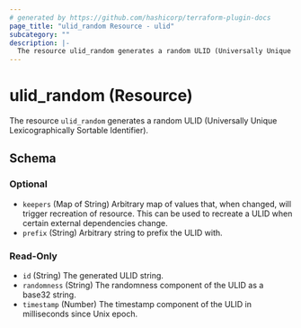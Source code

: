 ```yaml
---
# generated by https://github.com/hashicorp/terraform-plugin-docs
page_title: "ulid_random Resource - ulid"
subcategory: ""
description: |-
  The resource ulid_random generates a random ULID (Universally Unique Lexicographically Sortable Identifier).
---
```


# ulid_random (Resource)

The resource `ulid_random` generates a random ULID (Universally Unique Lexicographically Sortable Identifier).



<!-- schema generated by tfplugindocs -->
## Schema

### Optional

- `keepers` (Map of String) Arbitrary map of values that, when changed, will trigger recreation of resource. This can be used to recreate a ULID when certain external dependencies change.
- `prefix` (String) Arbitrary string to prefix the ULID with.

### Read-Only

- `id` (String) The generated ULID string.
- `randomness` (String) The randomness component of the ULID as a base32 string.
- `timestamp` (Number) The timestamp component of the ULID in milliseconds since Unix epoch.
